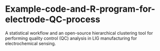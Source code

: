 # Example-code-and-R-program-for-electrode-QC-process
A statistical workflow and an open-source hierarchical clustering tool for performing quality control (QC) analysis in LIG manufacturing for electrochemical sensing.
